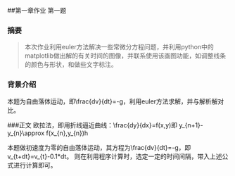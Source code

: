 ##第一章作业 第一题
### 摘要
>本次作业利用euler方法解决一些常微分方程问题，并利用python中的matplotlib做出解的有关时间的图像，并联系使用该画图功能，如调整线条的颜色与形状，和做些文字标注。

### 背景介绍
本题为自由落体运动，即\frac{dv}{dt}=-g，利用euler方法求解，并与解析解对比。

###正文
欧拉法，即用折线逼近曲线：\frac{dy}{dx}=f(x,y)即
y_{n+1}-y_{n}\approx f(x_{n},y_{n})h

本题做初速度为零的自由落体运动，其方程为\frac{dv}{dt}=-g，即v_{t+dt}=v_{t}-0.1*dt。
则在利用程序计算时，选定一定的时间间隔，带入上述公式进行计算即可。